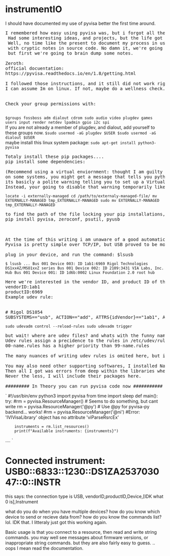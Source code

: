 # instrumentIO
I should have documented my use of pyvisa better the first time around.
<pre>
I remembered how easy using pyvisa was, but i forgot all the difficulties of setting it up when I left and came back to it. 
 Had some interesting ideas, and projects, but the life got busier. 
 Well, no time like the present to document my process in using this library with real instruments, 
 with cryptic notes in source code. No damn it, we're going to write good docs! 
 but first we're going to brain dump some notes.

Zeroth:
official docuentation:
https://pyvisa.readthedocs.io/en/1.8/getting.html

I followed those instructions, and it still did not work right. 
I can assume Im on linux. If not, maybe do a wellness check.
<br>
Check your group permissions with:
 </pre>
`
$groups
fossboss adm dialout cdrom sudo audio video plugdev games users input render netdev lpadmin gpio i2c spi
`
<br>If you are not already a member of plugdev, and dialout, add yourself to these groups now.
`
$sudo usermod -aG plugdev $USER
$sudo usermod -aG dialout $USER
`
<br>maybe install this linux system package:
`sudo apt-get install python3-pyvisa
`
<pre>Totaly install these pip packages....
pip install some dependencies:

(Recommend using a virtual enviornment: thought I am guilty of forgoing this)
on some systems, you might get a message that tells you python package management is externaly managed.
its basicly a polite warning telling you to set up a Virtual Enviornment right now, but youre not going to listen.
Instead, your going to disable that warning temporarily like this:
</pre>
`
locate -i externally-managed
cd /path/to/externaly-managed-file/
mv EXTERNALLY-MANAGED tmp_EXTERNALLY-MANAGED
sudo mv EXTERNALLY-MANAGED tmp_EXTERNALLY-MANAGED
`
<pre>
to find the path of the file locking your pip installations, move that file to a temp location, install a bunch of pip packages, then re-assert the thing locking up your ability to install packages. 
pip install pyvisa, zeroconf, psutil, pyusb



At the time of this writing i am unaware of a good automatic means to enstantiate devices. 
Pyvisa is pretty simple over TCP/IP, but USB proved to be more challenging. These instructions are for USB.

plug in your device, and run the command: $lsusb
</pre>
`
$ lsusb
...
Bus 001 Device 003: ID 1ab1:6969 Rigol Technologies DS1xx4Z/MSO1xxZ series
Bus 001 Device 002: ID 2109:3431 VIA Labs, Inc. Hub
Bus 001 Device 001: ID 1d6b:0002 Linux Foundation 2.0 root hub
`
<pre>
Here we're interested in the vendor ID, and product ID of the instrument such that we can create udev rules for interfacing with the devices.
vendorID:1ab1
productID:6969
Example udev rule:


# Rigol DS1054
SUBSYSTEMS=="usb", ACTION=="add", ATTRS{idVendor}=="1ab1", ATTRS{idProduct}=="6969", GROUP="m", MODE="0660"
</pre>

`
 sudo udevadm control --reload-rules
 sudo udevadm trigger
`
<pre>
but wait! where are udev files? and whats with the funny names they have?
Udev rules assign a precidence to the rules in /etc/udev/rules.d/
00-name.rules has a higher priority than 99-name.rules

The many nuances of writing udev rules is omited here, but is worth looking into for those interested...

You may also need other supporting softwares, I installed National Instruments libraries, which was a hasle of having to go to their website, register and download the things.
Then all I got was errors from deep within the libraries when trying to call thier code. 
Never the less, I will include their packages here. 

######### In Theory you can run pyvisa code now ###########
</pre>
`
#!/usr/bin/env python3
import pyvisa
from time import sleep
def main():
    try:
        #rm = pyvisa.ResourceManager()  # Seems to do something, but cant write 
        rm = pyvisa.ResourceManager('@py')  # Use @py for pyvisa-py backend... works!
        #rm = pyvisa.ResourceManager('@ni')   #Error: 'IVIVisaLibrary' object has no attribute 'viParseRsrcEx'

        instruments = rm.list_resources()
        print(f"Available instruments: {instruments}")

....
`
# Connected instrument: USB0::6833::1230::DS1ZA253703047::0::INSTR
this says: the connection type is USB, vendorID,productID,Device,[IDK what 0 is],Instrument

what do you do when you have multiple devices? how do you know which device to send or recieve data from?
how do you know the commands list? lol. IDK that. I litteraly just got this working again.

Basic usage is that you connect to a resource, then read and write string commands. 
you may well see messages about firmware versions, or inappropriate string commands.
but they are also fairly easy to guess. .. oops I mean read the documentation. 







